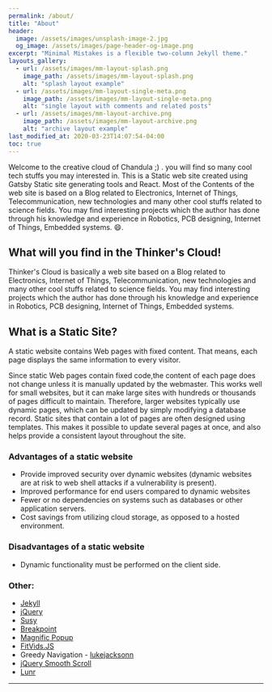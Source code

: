 ```yaml
---
permalink: /about/
title: "About"
header:
  image: /assets/images/unsplash-image-2.jpg
  og_image: /assets/images/page-header-og-image.png
excerpt: "Minimal Mistakes is a flexible two-column Jekyll theme."
layouts_gallery:
  - url: /assets/images/mm-layout-splash.png
    image_path: /assets/images/mm-layout-splash.png
    alt: "splash layout example"
  - url: /assets/images/mm-layout-single-meta.png
    image_path: /assets/images/mm-layout-single-meta.png
    alt: "single layout with comments and related posts"
  - url: /assets/images/mm-layout-archive.png
    image_path: /assets/images/mm-layout-archive.png
    alt: "archive layout example"
last_modified_at: 2020-03-23T14:07:54-04:00
toc: true
---
```


Welcome to the creative cloud of Chandula ;) . you will find so many cool tech stuffs you may interested in. This is a Static web site created using Gatsby Static site generating tools and React. Most of the Contents of the web site is based on a Blog related to Electronics, Internet of Things, Telecommunication, new technologies and many other cool stuffs related to science fields. You may find interesting projects which the author has done through his knowledge and experience in Robotics, PCB designing, Internet of Things, Embedded systems. :smile:.

## What will you find in the Thinker's Cloud!

Thinker's Cloud is basically a web site based on a Blog related to Electronics, Internet of Things, Telecommunication, new technologies and many other cool stuffs related to science fields. You may find interesting projects which the author has done through his knowledge and experience in Robotics, PCB designing, Internet of Things, Embedded systems.

## What is a Static Site?
A static website contains Web pages with fixed content. That means, each page displays the same information to every visitor.

Since static Web pages contain fixed code,the content of each page does not change unless it is manually updated by the webmaster. This works well for small websites, but it can make large sites with hundreds or thousands of pages difficult to maintain. Therefore, larger websites typically use dynamic pages, which can be updated by simply modifying a database record. Static sites that contain a lot of pages are often designed using templates. This makes it possible to update several pages at once, and also helps provide a consistent layout throughout the site.

### Advantages of a static website

- Provide improved security over dynamic websites (dynamic websites are at risk to web shell attacks if a vulnerability is present).
- Improved performance for end users compared to dynamic websites
- Fewer or no dependencies on systems such as databases or other application servers.
- Cost savings from utilizing cloud storage, as opposed to a hosted environment.

### Disadvantages of a static website
- Dynamic functionality must be performed on the client side.

### Other:

- [Jekyll](https://jekyllrb.com/)
- [jQuery](https://jquery.com/)
- [Susy](http://susy.oddbird.net/)
- [Breakpoint](http://breakpoint-sass.com/)
- [Magnific Popup](http://dimsemenov.com/plugins/magnific-popup/)
- [FitVids.JS](http://fitvidsjs.com/)
- Greedy Navigation - [lukejacksonn](https://codepen.io/lukejacksonn/pen/PwmwWV)
- [jQuery Smooth Scroll](https://github.com/kswedberg/jquery-smooth-scroll)
- [Lunr](http://lunrjs.com)

---

